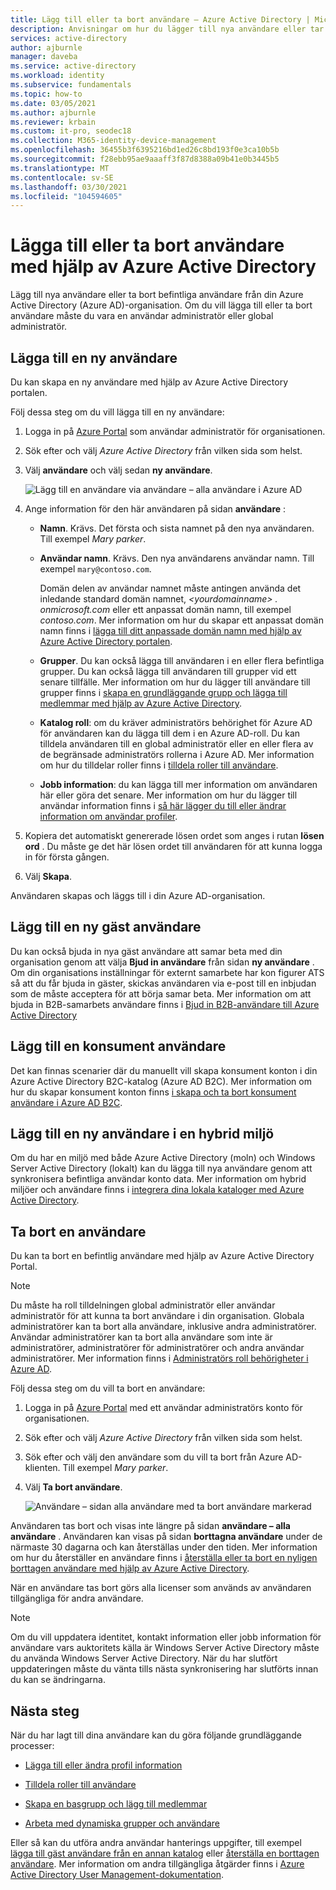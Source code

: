 ```yaml
---
title: Lägg till eller ta bort användare – Azure Active Directory | Microsoft Docs
description: Anvisningar om hur du lägger till nya användare eller tar bort befintliga användare med hjälp av Azure Active Directory.
services: active-directory
author: ajburnle
manager: daveba
ms.service: active-directory
ms.workload: identity
ms.subservice: fundamentals
ms.topic: how-to
ms.date: 03/05/2021
ms.author: ajburnle
ms.reviewer: krbain
ms.custom: it-pro, seodec18
ms.collection: M365-identity-device-management
ms.openlocfilehash: 36455b3f6395216bd1ed26c8bd193f0e3ca10b5b
ms.sourcegitcommit: f28ebb95ae9aaaff3f87d8388a09b41e0b3445b5
ms.translationtype: MT
ms.contentlocale: sv-SE
ms.lasthandoff: 03/30/2021
ms.locfileid: "104594605"
---
```

# <a name="add-or-delete-users-using-azure-active-directory"></a>Lägga till eller ta bort användare med hjälp av Azure Active Directory

Lägg till nya användare eller ta bort befintliga användare från din Azure Active Directory (Azure AD)-organisation. Om du vill lägga till eller ta bort användare måste du vara en användar administratör eller global administratör.

## <a name="add-a-new-user"></a>Lägga till en ny användare

Du kan skapa en ny användare med hjälp av Azure Active Directory portalen.

Följ dessa steg om du vill lägga till en ny användare:

1. Logga in på [Azure Portal](https://portal.azure.com/) som användar administratör för organisationen.

1. Sök efter och välj *Azure Active Directory* från vilken sida som helst.

1. Välj **användare** och välj sedan **ny användare**.

    ![Lägg till en användare via användare – alla användare i Azure AD](media/add-users-azure-active-directory/add-user-in-users-all-users.png)

1. Ange information för den här användaren på sidan **användare** :

   - **Namn**. Krävs. Det första och sista namnet på den nya användaren. Till exempel *Mary parker*.

   - **Användar namn**. Krävs. Den nya användarens användar namn. Till exempel `mary@contoso.com`.

     Domän delen av användar namnet måste antingen använda det inledande standard domän namnet, *\<yourdomainname> . onmicrosoft.com* eller ett anpassat domän namn, till exempel *contoso.com*. Mer information om hur du skapar ett anpassat domän namn finns i [lägga till ditt anpassade domän namn med hjälp av Azure Active Directory portalen](add-custom-domain.md).

   - **Grupper**. Du kan också lägga till användaren i en eller flera befintliga grupper. Du kan också lägga till användaren till grupper vid ett senare tillfälle. Mer information om hur du lägger till användare till grupper finns i [skapa en grundläggande grupp och lägga till medlemmar med hjälp av Azure Active Directory](active-directory-groups-create-azure-portal.md).

   - **Katalog roll**: om du kräver administratörs behörighet för Azure AD för användaren kan du lägga till dem i en Azure AD-roll. Du kan tilldela användaren till en global administratör eller en eller flera av de begränsade administratörs rollerna i Azure AD. Mer information om hur du tilldelar roller finns i [tilldela roller till användare](active-directory-users-assign-role-azure-portal.md).

   - **Jobb information**: du kan lägga till mer information om användaren här eller göra det senare. Mer information om hur du lägger till användar information finns i [så här lägger du till eller ändrar information om användar profiler](active-directory-users-profile-azure-portal.md).

1. Kopiera det automatiskt genererade lösen ordet som anges i rutan **lösen ord** . Du måste ge det här lösen ordet till användaren för att kunna logga in för första gången.

1. Välj **Skapa**.

Användaren skapas och läggs till i din Azure AD-organisation.

## <a name="add-a-new-guest-user"></a>Lägg till en ny gäst användare

Du kan också bjuda in nya gäst användare att samar beta med din organisation genom att välja **Bjud in användare** från sidan **ny användare** . Om din organisations inställningar för externt samarbete har kon figurer ATS så att du får bjuda in gäster, skickas användaren via e-post till en inbjudan som de måste acceptera för att börja samar beta. Mer information om att bjuda in B2B-samarbets användare finns i [Bjud in B2B-användare till Azure Active Directory](../external-identities/add-users-administrator.md)

## <a name="add-a-consumer-user"></a>Lägg till en konsument användare

Det kan finnas scenarier där du manuellt vill skapa konsument konton i din Azure Active Directory B2C-katalog (Azure AD B2C). Mer information om hur du skapar konsument konton finns [i skapa och ta bort konsument användare i Azure AD B2C](../../active-directory-b2c/manage-users-portal.md).

## <a name="add-a-new-user-within-a-hybrid-environment"></a>Lägg till en ny användare i en hybrid miljö

Om du har en miljö med både Azure Active Directory (moln) och Windows Server Active Directory (lokalt) kan du lägga till nya användare genom att synkronisera befintliga användar konto data. Mer information om hybrid miljöer och användare finns i [integrera dina lokala kataloger med Azure Active Directory](../hybrid/whatis-hybrid-identity.md).

## <a name="delete-a-user"></a>Ta bort en användare

Du kan ta bort en befintlig användare med hjälp av Azure Active Directory Portal.

>[!Note]
>Du måste ha roll tilldelningen global administratör eller användar administratör för att kunna ta bort användare i din organisation. Globala administratörer kan ta bort alla användare, inklusive andra administratörer. Användar administratörer kan ta bort alla användare som inte är administratörer, administratörer för administratörer och andra användar administratörer. Mer information finns i [Administratörs roll behörigheter i Azure AD](../roles/permissions-reference.md).

Följ dessa steg om du vill ta bort en användare:

1. Logga in på [Azure Portal](https://portal.azure.com/) med ett användar administratörs konto för organisationen.

1. Sök efter och välj *Azure Active Directory* från vilken sida som helst.

1. Sök efter och välj den användare som du vill ta bort från Azure AD-klienten. Till exempel _Mary parker_.

1. Välj **Ta bort användare**.

    ![Användare – sidan alla användare med ta bort användare markerad](media/add-users-azure-active-directory/delete-user-all-users-blade.png)

Användaren tas bort och visas inte längre på sidan **användare – alla användare** . Användaren kan visas på sidan **borttagna användare** under de närmaste 30 dagarna och kan återställas under den tiden. Mer information om hur du återställer en användare finns i [återställa eller ta bort en nyligen borttagen användare med hjälp av Azure Active Directory](active-directory-users-restore.md).

När en användare tas bort görs alla licenser som används av användaren tillgängliga för andra användare.

>[!Note]
>Om du vill uppdatera identitet, kontakt information eller jobb information för användare vars auktoritets källa är Windows Server Active Directory måste du använda Windows Server Active Directory. När du har slutfört uppdateringen måste du vänta tills nästa synkronisering har slutförts innan du kan se ändringarna.

## <a name="next-steps"></a>Nästa steg

När du har lagt till dina användare kan du göra följande grundläggande processer:

- [Lägga till eller ändra profil information](active-directory-users-profile-azure-portal.md)

- [Tilldela roller till användare](active-directory-users-assign-role-azure-portal.md)

- [Skapa en basgrupp och lägg till medlemmar](active-directory-groups-create-azure-portal.md)

- [Arbeta med dynamiska grupper och användare](../enterprise-users/groups-create-rule.md)

Eller så kan du utföra andra användar hanterings uppgifter, till exempel [lägga till gäst användare från en annan katalog](../external-identities/what-is-b2b.md) eller [återställa en borttagen användare](active-directory-users-restore.md). Mer information om andra tillgängliga åtgärder finns i [Azure Active Directory User Management-dokumentation](../enterprise-users/index.yml).